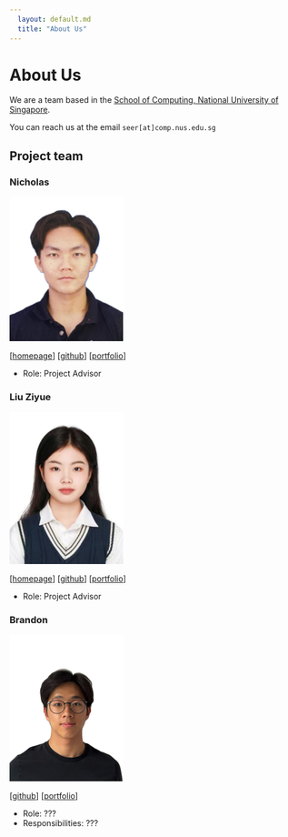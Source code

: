 ```yaml
---
  layout: default.md
  title: "About Us"
---
```

# About Us

We are a team based in the [School of Computing, National University of Singapore](http://www.comp.nus.edu.sg).

You can reach us at the email `seer[at]comp.nus.edu.sg`

## Project team

### Nicholas

<img src="images/nicktantk.png" width="200px">

[[homepage](http://www.comp.nus.edu.sg/~damithch)]
[[github](https://github.com/nicktantk)]
[[portfolio](team/johndoe.md)]

* Role: Project Advisor

### Liu Ziyue

<img src="images/huiyi-al.png" width="200px">

[[homepage](http://www.comp.nus.edu.sg/~damithch)]
[[github](https://github.com/huiyi-al)]
[[portfolio](team/huiyi-al.md)]

* Role: Project Advisor

### Brandon

<img src="images/brandontwj1.png.jpg" width="200px">

[[github](http://github.com/brandontwj1)]
[[portfolio](team/johndoe)]

* Role: ???
* Responsibilities: ???


